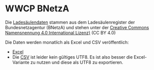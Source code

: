 # WWCP BNetzA

Die [Ladesäulendaten](https://www.bundesnetzagentur.de/DE/Fachthemen/ElektrizitaetundGas/E-Mobilitaet/Ladesaeulenkarte/start.html) stammen
aus dem Ladesäulenregister der Bundesnetzagentur (BNetzA) und stehen unter der
[Creative Commons Namensnennung 4.0 International Lizenz)](https://creativecommons.org/licenses/by/4.0/deed.de) (CC BY 4.0)

Die Daten werden monatlich als Excel und CSV veröffentlich:
- [Excel](https://www.bundesnetzagentur.de/SharedDocs/Downloads/DE/Sachgebiete/Energie/Unternehmen_Institutionen/E_Mobilitaet/Ladesaeulenregister.xlsx?__blob=publicationFile&v=38)
- Die [CSV](https://www.bundesnetzagentur.de/SharedDocs/Downloads/DE/Sachgebiete/Energie/Unternehmen_Institutionen/E_Mobilitaet/Ladesaeulenregister_CSV.csv?__blob=publicationFile&v=42) ist leider kein gültiges UTF8. Es ist also besser die Excel-Variante zu nutzen und diese als UTF8 zu exportieren.
